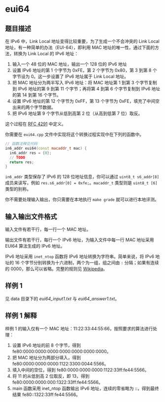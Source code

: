 # eui64

## 题目描述

在 IPv6 中，Link Local 地址变得比较重要，为了生成一个不会冲突的 Link Local 地址，有一种简单的办法（EUI-64），即利用 MAC 地址的唯一性，通过下面的方法，转换为 Link Local 的 IPv6 地址：

1. 输入一个 48 位的 MAC 地址，输出一个 128 位的 IPv6 地址
2. 设置 IPv6 地址的第 1 个字节为 0xFE，第 2 个字节为 0x80，第 3 到第 8 个字节设为 0。这一步设置了 IPv6 地址属于 Link Local 地址。
3. 把 MAC 地址分为两半写入 IPv6 地址：将 MAC 地址第 1 到第 3 个字节复制到 IPv6 地址的第 9 到第 11 个字节；再将第 4 到第 6 个字节复制到 IPv6 地址的第 14 到第 16 个字节。
4. 设置 IPv6 地址的第 12 个字节为 0xFF，第 13 个字节为 0xFE，填充了中间空出来的两个字节数据。
5. 把 IPv6 地址第 9 个字节从低到高第 2 位（从高到低第 7 位）取反。

这个过程在 [RFC 4291](https://datatracker.ietf.org/doc/html/rfc4291) 中定义。

你需要在 `eui64.cpp` 文件中实现将这个转换过程实现中在下列的函数中。

```cpp
// 函数注释见代码
in6_addr eui64(const macaddr_t mac) {
  in6_addr res = {0};
  // TODO
  return res;
}
```

`in6_addr` 类型保存了 IPv6 的 128 位地址信息，你可以通过 `uint8_t s6_addr[8]` 成员来读写，例如 `res.s6_addr[0] = 0xfe;`。`macaddr_t` 类型则是 `uint8_t [6]` 类型的别称。

你不需要处理输入输出，你只需要在本地执行 `make grade` 就可以进行本地评测。

## 输入输出文件格式

输入文件有若干行，每一行一个 MAC 地址。

输出文件有若干行，每行一个 IPv6 地址，为输入文件中每一行 MAC 地址采用 EUI64 算法生成的 IPv6 地址。

IPv6 地址采用 `inet_ntop` 函数将 IPv6 地址转换为字符串。简单来说，将 IPv6 地址的 16 个字节分别转换为十六进制，两个为一组，组之间由 `:` 分隔；如果有连续的 0000，那么可以省略。完整的规则见 [Wikipedia](https://en.wikipedia.org/wiki/IPv6_address#Representation)。

## 样例 1

见 data 目录下的 *eui64_input1.txt* 与 *eui64_answer1.txt*。

## 样例 1 解释

样例 1 的输入仅有一个 MAC 地址：11:22:33:44:55:66，按照要求的算法进行处理：

1. 设置 IPv6 地址的前 8 个字节，得到 fe80:0000:0000:0000:0000:0000:0000:0000。
2. 把 MAC 地址分为两部分填入，得到 fe80:0000:0000:0000:1122:3300:0044:5566。
3. 填入中间的空位，得到 fe80:0000:0000:0000:1122:33ff:fe44:5566。
4. 将 11 的从低到高 2 位取反，即 13，得到 fe80:0000:0000:000:1322:33ff:fe44:5566。
5. main 函数采用 inet_ntop 函数输出 IPv6 地址，连续的零省略为 ::，得到最终结果 fe80::1322:33ff:fe44:5566。

